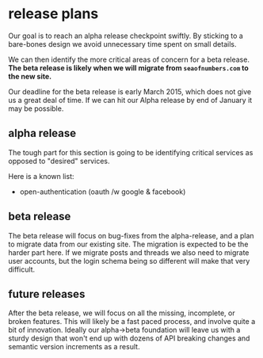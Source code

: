 
# release plans

Our goal is to reach an alpha release checkpoint swiftly.  By sticking to a bare-bones design we avoid unnecessary time spent on small details.

We can then identify the more critical areas of concern for a beta release.  **The beta release is likely when we will migrate from `seaofnumbers.com` to the new site.**

Our deadline for the beta release is early March 2015, which does not give us a great deal of time.  If we can hit our Alpha release by end of January it may be possible.


## alpha release

The tough part for this section is going to be identifying critical services as opposed to "desired" services.

Here is a known list:

- open-authentication (oauth /w google & facebook)



## beta release

The beta release will focus on bug-fixes from the alpha-release, and a plan to migrate data from our existing site.  The migration is expected to be the harder part here.  If we migrate posts and threads we also need to migrate user accounts, but the login schema being so different will make that very difficult.


## future releases

After the beta release, we will focus on all the missing, incomplete, or broken features.  This will likely be a fast paced process, and involve quite a bit of innovation.  Ideally our alpha->beta foundation will leave us with a sturdy design that won't end up with dozens of API breaking changes and semantic version increments as a result.
